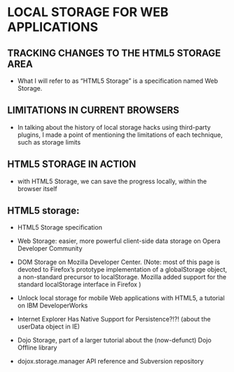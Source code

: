 # LOCAL STORAGE FOR WEB APPLICATIONS
## TRACKING CHANGES TO THE HTML5 STORAGE AREA
- What I will refer to as “HTML5 Storage” is a specification named Web Storage.
## LIMITATIONS IN CURRENT BROWSERS
- In talking about the history of local storage hacks using third-party plugins, I made a point of mentioning the limitations of each technique, such as storage limits
## HTML5 STORAGE IN ACTION
- with HTML5 Storage, we can save the progress locally, within the browser itself

## HTML5 storage:

- HTML5 Storage specification
- Web Storage: easier, more powerful client-side data storage on Opera Developer Community
- DOM Storage on Mozilla Developer Center. (Note: most of this page is devoted to Firefox’s prototype implementation of a globalStorage object, a non-standard precursor to localStorage. Mozilla added support for the standard localStorage interface in Firefox )
- Unlock local storage for mobile Web applications with HTML5, a tutorial on IBM DeveloperWorks


- Internet Explorer Has Native Support for Persistence?!?! (about the userData object in IE)
- Dojo Storage, part of a larger tutorial about the (now-defunct) Dojo Offline library
- dojox.storage.manager API reference and Subversion repository





